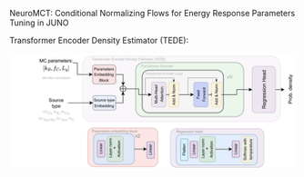 NeuroMCT: Conditional Normalizing Flows for Energy Response Parameters Tuning in JUNO

Transformer Encoder Density Estimator (TEDE):
<div align="center">
  <img src="docs/tede.jpg" width="600">
</div>
